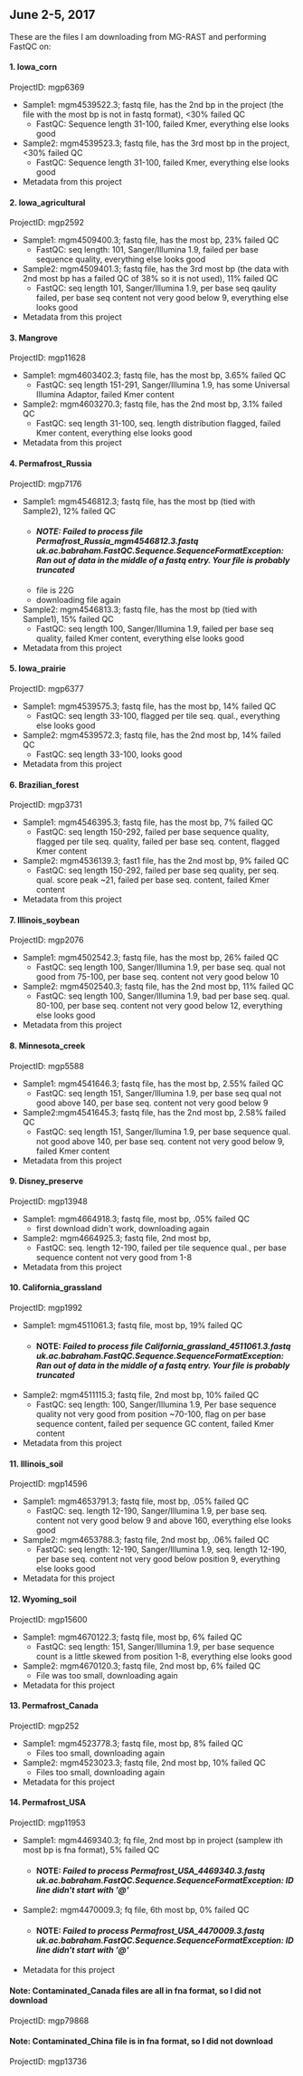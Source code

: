 ## June 2-5, 2017
These are the files I am downloading from MG-RAST and performing FastQC on:
#### 1. Iowa_corn  
ProjectID: mgp6369
* Sample1: mgm4539522.3;  fastq file, has the 2nd bp in the project (the file with the most bp is not in fastq format), <30% failed QC
  * FastQC: Sequence length 31-100, failed Kmer, everything else looks good
* Sample2: mgm4539523.3;   fastq file, has the 3rd most bp in the project, <30% failed QC
  * FastQC: Sequence length 31-100, failed Kmer, everything else looks good
* Metadata from this project

#### 2. Iowa_agricultural
ProjectID: mgp2592
* Sample1: mgm4509400.3; fastq file, has the most bp, 23% failed QC
  * FastQC: seq length: 101, Sanger/Illumina 1.9, failed per base sequence quality, everything else looks good
* Sample2: mgm4509401.3; fastq file, has the 3rd most bp (the data with 2nd most bp has a failed QC of 38% so it is not used), 11% failed QC
  * FastQC: seq length 101, Sanger/Illumina 1.9, per base seq qaulity failed, per base seq content not very good below 9, everything else looks good
* Metadata from this project

#### 3. Mangrove
ProjectID: mgp11628
* Sample1: mgm4603402.3; fastq file, has the most bp, 3.65% failed QC
  * FastQC: seq length 151-291, Sanger/Illumina 1.9, has some Universal Illumina Adaptor, failed Kmer content
* Sample2: mgm4603270.3; fastq file, has the 2nd most bp, 3.1% failed QC
  * FastQC: seq length 31-100, seq. length distribution flagged, failed Kmer content, everything else looks good
* Metadata from this project

#### 4. Permafrost_Russia
ProjectID: mgp7176
* Sample1: mgm4546812.3; fastq file, has the most bp (tied with Sample2), 12% failed QC
  * #### *NOTE: Failed to process file Permafrost_Russia_mgm4546812.3.fastq uk.ac.babraham.FastQC.Sequence.SequenceFormatException: Ran out of data in the middle of a fastq entry.  Your file is probably truncated* 
  * file is 22G
  * downloading file again
* Sample2: mgm4546813.3; fastq file, has the most bp (tied with Sample1), 15% failed QC
  * FastQC: seq length 100, Sanger/Illumina 1.9, failed per base seq quality, failed Kmer content, everything else looks good
* Metadata from this project

#### 5. Iowa_prairie
ProjectID: mgp6377
* Sample1: mgm4539575.3; fastq file, has the most bp, 14% failed QC
  * FastQC: seq length 33-100, flagged per tile seq. qual., everything else looks good
* Sample2: mgm4539572.3; fastq file, has the 2nd most bp, 14% failed QC
  * FastQC: seq length 33-100, looks good
* Metadata from this project

#### 6. Brazilian_forest
ProjectID: mgp3731
* Sample1: mgm4546395.3; fastq file, has the most bp, 7% failed QC
  * FastQC: seq length 150-292, failed per base sequence quality, flagged per tile seq. quality, failed per base seq. content, flagged Kmer content
* Sample2: mgm4536139.3; fast1 file, has the 2nd most bp, 9% failed QC
  * FastQC: seq length 150-292, failed per base seq quality, per seq. qual. score peak ~21, failed per base seq. content, failed Kmer content
* Metadata from this project

#### 7. Illinois_soybean
ProjectID: mgp2076
* Sample1: mgm4502542.3; fastq file, has the most bp, 26% failed QC
  * FastQC: seq length 100, Sanger/Illumina 1.9, per base seq. qual not good from 75-100, per base seq. content not very good below 10
* Sample2: mgm4502540.3; fastq file, has the 2nd most bp, 11% failed QC
  * FastQC: seq length 100, Sanger/Illumina 1.9, bad per base seq. qual. 80-100, per base seq. content not very good below 12, everything else looks good
* Metadata from this project

#### 8. Minnesota_creek
ProjectID: mgp5588
* Sample1: mgm4541646.3; fastq file, has the most bp, 2.55% failed QC
  * FastQC: seq length 151, Sanger/Illumina 1.9, per base seq qual not good above 140, per base seq. content not very good below 9
* Sample2:mgm4541645.3; fastq file, has the 2nd most bp, 2.58% failed QC
  * FastQC: seq length 151, Sanger/Ilumina 1.9, per base sequence qual. not good above 140, per base seq. content not very good below 9, failed Kmer content
* Metadata from this project

#### 9. Disney_preserve
ProjectID: mgp13948
* Sample1: mgm4664918.3; fastq file, most bp, .05% failed QC
  * first download didn't work, downloading again
* Sample2: mgm4664925.3; fastq file, 2nd most bp, 
  * FastQC: seq. length 12-190, failed per tile sequence qual., per base sequence content not very good from 1-8
* Metadata from this project

#### 10. California_grassland
ProjectID: mgp1992
* Sample1: mgm4511061.3; fastq file, most bp, 19% failed QC
  * #### NOTE: *Failed to process file California_grassland_4511061.3.fastq uk.ac.babraham.FastQC.Sequence.SequenceFormatException: Ran out of data in the middle of a fastq entry.  Your file is probably truncated* 
* Sample2: mgm4511115.3; fastq file, 2nd most bp, 10% failed QC
  * FastQC: seq length: 100, Sanger/Illumina 1.9, Per base sequence quality not very good from position ~70-100, flag on per base sequence content, failed per sequence GC content, failed Kmer content
* Metadata from this project

#### 11. Illinois_soil
ProjectID: mgp14596
* Sample1: mgm4653791.3; fastq file, most bp, .05% failed QC
  * FastQC: seq. length 12-190, Sanger/Illumina 1.9, per base seq. content not very good below 9 and above 160, everything else looks good
* Sample2: mgm4653788.3; fastq file, 2nd most bp, .06% failed QC
  * FastQC: seq length: 12-190, Sanger/Illumina 1.9, seq. length 12-190, per base seq. content not very good below position 9, everything else looks good
* Metadata for this project

#### 12. Wyoming_soil
ProjectID: mgp15600
* Sample1: mgm4670122.3; fastq file, most bp, 6% failed QC
  * FastQC: seq length: 151, Sanger/Illumina 1.9, per base sequence count is a little skewed from position 1-8, everything else looks good
* Sample2: mgm4670120.3; fastq file, 2nd most bp, 6% failed QC
  * File was too small, downloading again
* Metadata for this project

#### 13. Permafrost_Canada
ProjectID: mgp252
* Sample1: mgm4523778.3; fastq file, most bp, 8% failed QC
  * Files too small, downloading again
* Sample2: mgm4523023.3; fastq file, 2nd most bp, 10% failed QC
  * Files too small, downloading again
* Metadata for this project

#### 14. Permafrost_USA 
ProjectID: mgp11953
* Sample1: mgm4469340.3; fq file, 2nd most bp in project (samplew ith most bp is fna format), 5% failed QC
  * #### NOTE: *Failed to process Permafrost_USA_4469340.3.fastq uk.ac.babraham.FastQC.Sequence.SequenceFormatException: ID line didn't start with '@'*
* Sample2: mgm4470009.3; fq file, 6th most bp, 0% failed QC
  * #### NOTE: *Failed to process Permafrost_USA_4470009.3.fastq uk.ac.babraham.FastQC.Sequence.SequenceFormatException: ID line didn't start with '@'*
* Metadata for this project

#### Note: Contaminated_Canada files are all in fna format, so I did not download
ProjectID: mgp79868

#### Note: Contaminated_China file is in fna format, so I did not download
ProjectID: mgp13736
